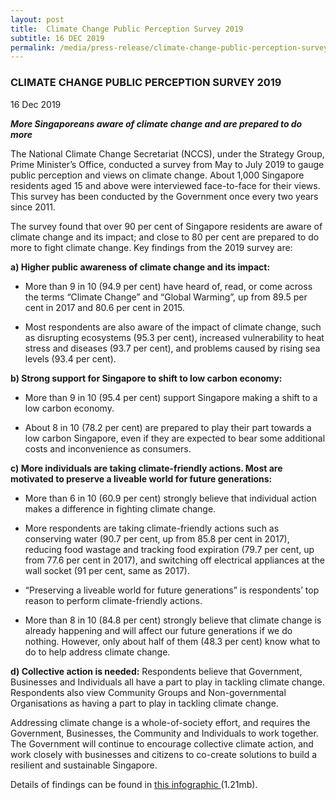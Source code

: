 ```yaml
---
layout: post
title:  Climate Change Public Perception Survey 2019
subtitle: 16 DEC 2019
permalink: /media/press-release/climate-change-public-perception-survey-2019
---
```


### CLIMATE CHANGE PUBLIC PERCEPTION SURVEY 2019

16 Dec 2019

***More Singaporeans aware of climate change and are prepared to do more***

The National Climate Change Secretariat (NCCS), under the Strategy Group, Prime Minister’s Office, conducted a survey from May to July 2019 to gauge public perception and views on climate change. About 1,000 Singapore residents aged 15 and above were interviewed face-to-face for their views. This survey has been conducted by the Government once every two years since 2011.

The survey found that over 90 per cent of Singapore residents are aware of climate change and its impact; and close to 80 per cent are prepared to do more to fight climate change. Key findings from the 2019 survey are:

**a) Higher public awareness of climate change and its impact:**

* More than 9 in 10 (94.9 per cent) have heard of, read, or come across the terms “Climate Change” and “Global Warming”, up from 89.5 per cent  in 2017 and 80.6 per cent  in 2015.

* Most respondents are also aware of the impact of climate change, such as disrupting ecosystems (95.3 per cent), increased vulnerability to heat stress and diseases (93.7 per cent), and problems caused by rising sea levels (93.4 per cent).

**b) Strong support for Singapore to shift to low carbon economy:**

* More than 9 in 10 (95.4 per cent) support Singapore making a shift to a low carbon economy. 

* About 8 in 10 (78.2 per cent) are prepared to play their part towards a low carbon Singapore, even if they are expected to bear some additional costs and inconvenience as consumers.

**c)  More individuals are taking climate-friendly actions. Most are motivated to preserve a liveable world for future generations:**

* More than 6 in 10 (60.9 per cent) strongly believe that individual action makes a difference in fighting climate change. 

* More respondents are taking climate-friendly actions such as conserving water (90.7 per cent, up from 85.8 per cent in 2017), reducing food wastage and tracking food expiration (79.7 per cent, up from 77.6 per cent in 2017), and switching off electrical appliances at the wall socket (91 per cent, same as 2017).

* “Preserving a liveable world for future generations” is respondents’ top reason to perform climate-friendly actions.

* More than 8 in 10 (84.8 per cent) strongly believe that climate change is already happening and will affect our future generations if we do nothing. However, only about half of them (48.3 per cent) know what to do to help address climate change.

**d) Collective action is needed:** Respondents believe that Government, Businesses and Individuals all have a part to play in tackling climate change. Respondents also view Community Groups and Non-governmental Organisations as having a part to play in tackling climate change.

Addressing climate change is a whole-of-society effort, and requires the Government, Businesses, the Community and Individuals to work together. The Government will continue to encourage collective climate action, and work closely with businesses and citizens to co-create solutions to build a resilient and sustainable Singapore.

Details of findings can be found in [<a href="/docs/default-source/publications/pps-infographic-final.pdf" target="_blank">this infographic </a>](/docs/default-source/publications/pps-infographic-final.pdf)(1.21mb). 

